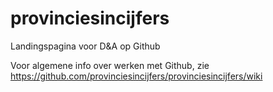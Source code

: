 # provinciesincijfers
Landingspagina voor D&amp;A op Github

Voor algemene info over werken met Github, zie https://github.com/provinciesincijfers/provinciesincijfers/wiki

